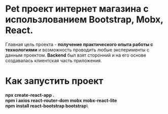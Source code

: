 # Pet проект интернет магазина с использлованием Bootstrap, Mobx, React. 
  Главная цель проекта - **получение практического опыта работы с технологиями** и возможность проводить любые эксперименты с данным проектом.
  **Backend** был взят сторонний и на его основе создавалась клиентская часть приложения.

# Как запустить проект
  **npx create-react-app .\
  npm i axios react-router-dom mobx mobx-react-lite\
  npm install react-bootstrap bootstrap**\
